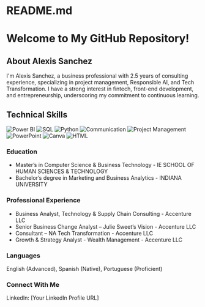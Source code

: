 # README.md

# Welcome to My GitHub Repository!

## About Alexis Sanchez

I'm Alexis Sanchez, a business professional with 2.5 years of consulting experience, specializing in project management, Responsible AI, and Tech Transformation. I have a strong interest in fintech, front-end development, and entrepreneurship, underscoring my commitment to continuous learning.

## Technical Skills

![Power BI](https://processm.com/wp-content/uploads/2021/10/powerBI-Logo.png "Power BI") 
![SQL](https://www.unixmen.com/wp-content/uploads/2017/07/postgresql-logo.png "SQL") 
![Python](https://upload.wikimedia.org/wikipedia/commons/1/1f/Python_logo_01.svg "Python") 
![Communication](https://www.flaticon.com/free-icons/communication "Communication") 
![Project Management](https://www.flaticon.com/free-icons/project-management "Project Management") 
![PowerPoint](https://www.flaticon.com/free-icons/powerpoint "PowerPoint") 
![Canva](https://www.flaticon.com/free-icons/canva "Canva") 
![HTML](https://www.flaticon.com/free-icons/html "HTML")


### Education

- Master’s in Computer Science & Business Technology - IE SCHOOL OF HUMAN SCIENCES & TECHNOLOGY
- Bachelor’s degree in Marketing and Business Analytics - INDIANA UNIVERSITY

### Professional Experience

- Business Analyst, Technology & Supply Chain Consulting - Accenture LLC
- Senior Business Change Analyst – Julie Sweet’s Vision - Accenture LLC
- Consultant – NA Tech Transformation - Accenture LLC
- Growth & Strategy Analyst - Wealth Management - Accenture LLC

### Languages

English (Advanced), Spanish (Native), Portuguese (Proficient)

### Connect With Me

LinkedIn: [Your LinkedIn Profile URL]
